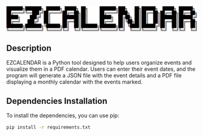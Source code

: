![EZCALENDAR Logo](assets/EZCALENDAR.png)

## Description

EZCALENDAR is a Python tool designed to help users organize events and visualize them in a PDF calendar. Users can enter their event dates, and the program will generate a JSON file with the event details and a PDF file displaying a monthly calendar with the events marked.

## Dependencies Installation

To install the dependencies, you can use pip:

```sh
pip install -r requirements.txt